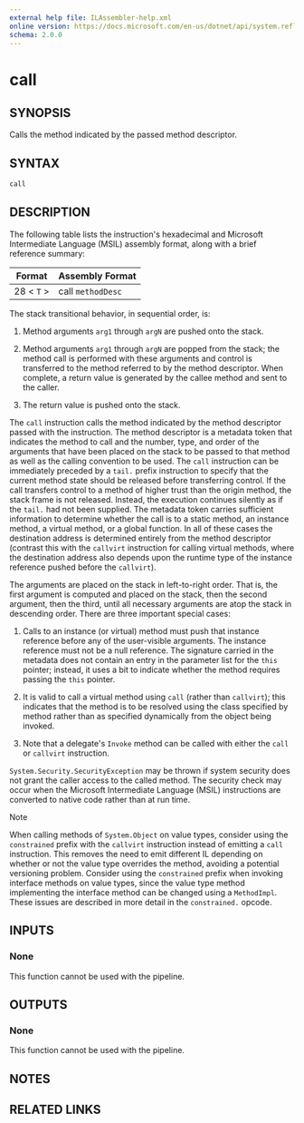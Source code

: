 ```yaml
---
external help file: ILAssembler-help.xml
online version: https://docs.microsoft.com/en-us/dotnet/api/system.reflection.emit.opcodes.call
schema: 2.0.0
---
```


# call

## SYNOPSIS

Calls the method indicated by the passed method descriptor.

## SYNTAX

```powershell
call
```

## DESCRIPTION

The following table lists the instruction's hexadecimal and Microsoft Intermediate Language (MSIL) assembly format, along with a brief reference summary:

| Format     | Assembly Format   |
| ---------- | ----------------- |
| 28 < `T` > | call `methodDesc` |

 The stack transitional behavior, in sequential order, is:

1.  Method arguments `arg1` through `argN` are pushed onto the stack.

2.  Method arguments `arg1` through `argN` are popped from the stack; the method call is performed with these arguments and control is transferred to the method referred to by the method descriptor. When complete, a return value is generated by the callee method and sent to the caller.

3.  The return value is pushed onto the stack.

 The `call` instruction calls the method indicated by the method descriptor passed with the instruction. The method descriptor is a metadata token that indicates the method to call and the number, type, and order of the arguments that have been placed on the stack to be passed to that method as well as the calling convention to be used. The `call` instruction can be immediately preceded by a `tail.` prefix instruction to specify that the current method state should be released before transferring control. If the call transfers control to a method of higher trust than the origin method, the stack frame is not released. Instead, the execution continues silently as if the `tail.` had not been supplied. The metadata token carries sufficient information to determine whether the call is to a static method, an instance method, a virtual method, or a global function. In all of these cases the destination address is determined entirely from the method descriptor (contrast this with the `callvirt` instruction for calling virtual methods, where the destination address also depends upon the runtime type of the instance reference pushed before the `callvirt`).

 The arguments are placed on the stack in left-to-right order. That is, the first argument is computed and placed on the stack, then the second argument, then the third, until all necessary arguments are atop the stack in descending order. There are three important special cases:

 1. Calls to an instance (or virtual) method must push that instance reference before any of the user-visible arguments. The instance reference must not be a null reference. The signature carried in the metadata does not contain an entry in the parameter list for the `this` pointer; instead, it uses a bit to indicate whether the method requires passing the `this` pointer.

 2. It is valid to call a virtual method using `call` (rather than `callvirt`); this indicates that the method is to be resolved using the class specified by method rather than as specified dynamically from the object being invoked.

 3. Note that a delegate's `Invoke` method can be called with either the `call` or `callvirt` instruction.

 `System.Security.SecurityException` may be thrown if system security does not grant the caller access to the called method. The security check may occur when the Microsoft Intermediate Language (MSIL) instructions are converted to native code rather than at run time.

> [!NOTE]
>  When calling methods of `System.Object` on value types, consider using the `constrained` prefix with the `callvirt` instruction instead of emitting a `call` instruction. This removes the need to emit different IL depending on whether or not the value type overrides the method, avoiding a potential versioning problem. Consider using the `constrained` prefix when invoking interface methods on value types, since the value type method implementing the interface method can be changed using a `MethodImpl`. These issues are described in more detail in the `constrained.` opcode.

## INPUTS

### None

This function cannot be used with the pipeline.

## OUTPUTS

### None

This function cannot be used with the pipeline.

## NOTES

## RELATED LINKS

